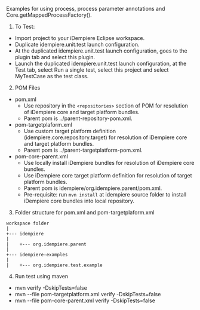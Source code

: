 Examples for using process, process parameter annotations and Core.getMappedProcessFactory().

1. To Test:
* Import project to your iDempiere Eclipse workspace.
* Duplicate idempiere.unit.test launch configuration.
* At the duplicated idempiere.unit.test launch configuration, goes to the plugin tab and select this plugin.
* Launch the duplicated idempiere.unit.test launch configuration, at the Test tab, select Run a single test, select this project and select MyTestCase as the test class.

2. POM Files
* pom.xml
	* Use repository in the `<repositories>` section of POM for resolution of iDempiere core and target platform bundles.
	* Parent pom is ../parent-repository-pom.xml.
* pom-targetplaform.xml
	* Use custom target platform definition (idempiere.core.repository.target) for resolution of iDempiere core and target platform bundles.
	* Parent pom is ../parent-targetplatform-pom.xml.
* pom-core-parent.xml
	* Use locally install iDempiere bundles for resolution of iDempiere core bundles.
	* Use iDempiere core target platform definition for resolution of target platform bundles.
	* Parent pom is idempiere/org.idempiere.parent/pom.xml.
	* Pre-requisite: run `mvn install` at idempiere source folder to install iDempiere core bundles into local repository.

3. Folder structure for pom.xml and pom-targetplaform.xml  
```
workspace folder  
|  
+--- idempiere  
|  
|    +--- org.idempiere.parent  
|  
+--- idempiere-examples  
|  
|    +--- org.idempiere.test.example  
```

4. Run test using maven
* mvn verify -DskipTests=false
* mvn --file pom-targetplatform.xml verify -DskipTests=false
* mvn --file pom-core-parent.xml verify -DskipTests=false